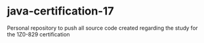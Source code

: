 # java-certification-17
Personal repository to push all source code created regarding the study for the 1Z0-829 certification
